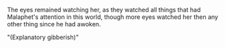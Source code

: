 The eyes remained watching her, as they watched all things that had Malaphet's attention in this world, though more eyes watched her then any other thing since he had awoken.

"(Explanatory gibberish)"